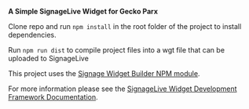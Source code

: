 **A Simple SignageLive Widget for Gecko Parx**

Clone repo and run `npm install` in the root folder of the project to install dependencies. 

Run `npm run dist` to compile project files into a wgt file that can be uploaded to SignageLive

This project uses the [Signage Widget Builder NPM module](https://www.npmjs.com/package/signagelive-widget-builder). 

For more information please see the [SignageLive Widget Development Framework Documentation](http://build.signagelive.com/widget-development-framework/).